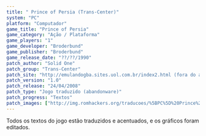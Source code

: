 ```yaml
---
title: " Prince of Persia (Trans-Center)"
system: "PC"
platform: "Computador"
game_title: "Prince of Persia"
game_category: "Ação / Plataforma"
game_players: "1"
game_developer: "Broderbund"
game_publisher: "Broderbund"
game_release_date: "??/??/1990"
patch_author: "Solid One"
patch_group: "Trans-Center"
patch_site: "http://emulandogba.sites.uol.com.br/index2.html (fora do ar)"
patch_version: "1.0"
patch_release: "24/04/2008"
patch_type: "Jogo traduzido (abandonware)"
patch_progress: "Textos"
patch_images: ["http://img.romhackers.org/traducoes/%5BPC%5D%20Prince%20of%20Persia%20-%20Trans-Center%20-%201.gif","http://img.romhackers.org/traducoes/%5BPC%5D%20Prince%20of%20Persia%20-%20Trans-Center%20-%202.gif","http://img.romhackers.org/traducoes/%5BPC%5D%20Prince%20of%20Persia%20-%20Trans-Center%20-%203.gif"]
---
```

Todos os textos do jogo estão traduzidos e acentuados, e os gráficos foram editados.